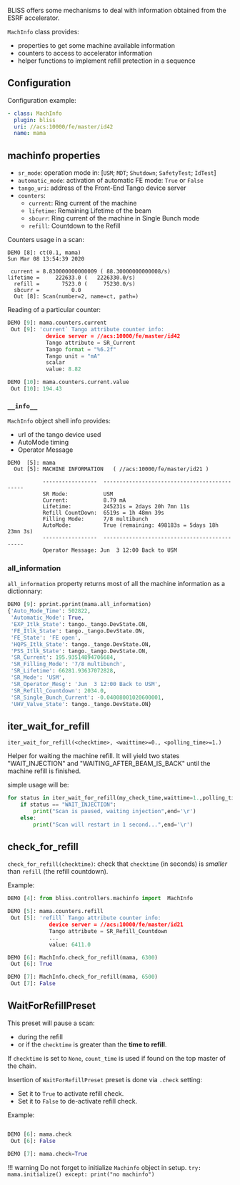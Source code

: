 

BLISS offers some mechanisms to deal with information obtained from the ESRF
accelerator.

`MachInfo` class provides:

* properties to get some machine available information
* counters to access to accelerator information
* helper functions to implement refill pretection in a sequence


## Configuration

Configuration example:

```yaml
- class: MachInfo
  plugin: bliss
  uri: //acs:10000/fe/master/id42
  name: mama
```


## machinfo properties

* `sr_mode`: operation mode in: [`USM`; `MDT`; `Shutdown`; `SafetyTest`; `IdTest`]
* `automatic_mode`: activation of automatic FE mode: `True` or `False`
* `tango_uri`: address of the Front-End Tango device server
* `counters`:
    - `current`: Ring current of the machine
    - `lifetime`: Remaining Lifetime of the beam
    - `sbcurr`: Ring current of the machine in Single Bunch mode
    - `refill`: Countdown to the Refill


Counters usage in a scan:
```pyton
DEMO [8]: ct(0.1, mama)
Sun Mar 08 13:54:39 2020

 current = 8.830000000000009 ( 88.30000000000008/s)
lifetime =     222633.0 (   2226330.0/s)
  refill =       7523.0 (     75230.0/s)
  sbcurr =          0.0
  Out [8]: Scan(number=2, name=ct, path=)
```

Reading of a particular counter:
```python
DEMO [9]: mama.counters.current
 Out [9]: 'current` Tango attribute counter info:
            device server = //acs:10000/fe/master/id42
            Tango attribute = SR_Current
            Tango format = "%6.2f"
            Tango unit = "mA"
            scalar
            value: 8.82

DEMO [10]: mama.counters.current.value
 Out [10]: 194.43
```


### `__info__`

`MachInfo` object shell info provides:

* url of the tango device used
* AutoMode timing
* Operator Message

```pyton
DEMO  [5]: mama
  Out [5]: MACHINE INFORMATION   ( //acs:10000/fe/master/id21 )

           -----------------  ---------------------------------------------
           SR Mode:           USM
           Current:           8.79 mA
           Lifetime:          245231s = 2days 20h 7mn 11s
           Refill CountDown:  6519s = 1h 48mn 39s
           Filling Mode:      7/8 multibunch
           AutoMode:          True (remaining: 498183s = 5days 18h 23mn 3s)
           -----------------  ---------------------------------------------
           Operator Message: Jun  3 12:00 Back to USM
```



### all_information

`all_information` property returns most of all the machine information as a
dictionnary:

```python
DEMO [9]: pprint.pprint(mama.all_information)
{'Auto_Mode_Time': 502822,
 'Automatic_Mode': True,
 'EXP_Itlk_State': tango._tango.DevState.ON,
 'FE_Itlk_State': tango._tango.DevState.ON,
 'FE_State': 'FE open',
 'HQPS_Itlk_State': tango._tango.DevState.ON,
 'PSS_Itlk_State': tango._tango.DevState.ON,
 'SR_Current': 195.93514894706684,
 'SR_Filling_Mode': '7/8 multibunch',
 'SR_Lifetime': 66281.93637072828,
 'SR_Mode': 'USM',
 'SR_Operator_Mesg': 'Jun  3 12:00 Back to USM',
 'SR_Refill_Countdown': 2034.0,
 'SR_Single_Bunch_Current': -0.04008001020600001,
 'UHV_Valve_State': tango._tango.DevState.ON}
```


## iter_wait_for_refill

`iter_wait_for_refill(<checktime>, <waittime>=0., <polling_time>=1.)`

Helper for waiting the machine refill.  It will yield two states
"WAIT_INJECTION" and "WAITING_AFTER_BEAM_IS_BACK" until the machine refill is
finished.

simple usage will be:

```python
for status in iter_wait_for_refill(my_check_time,waittime=1.,polling_time=1.):
    if status == "WAIT_INJECTION":
        print("Scan is paused, waiting injection",end='\r')
    else:
        print("Scan will restart in 1 second...",end='\r')
```

## check_for_refill

`check_for_refill(checktime)`: check that `checktime` (in seconds) is *smaller* than `refill`
(the refill countdown).

Example:
```python
DEMO [4]: from bliss.controllers.machinfo import  MachInfo

DEMO [5]: mama.counters.refill
 Out [5]: 'refill` Tango attribute counter info:
             device server = //acs:10000/fe/master/id21
             Tango attribute = SR_Refill_Countdown
             ...
             value: 6411.0

DEMO [6]: MachInfo.check_for_refill(mama, 6300)
 Out [6]: True

DEMO [7]: MachInfo.check_for_refill(mama, 6500)
 Out [7]: False
```

## WaitForRefillPreset

This preset will pause a scan:

* during the refill
* or if the `checktime` is greater than the **time to refill**.

If `checktime` is set to `None`, `count_time` is used if found on the top
master of the chain.

Insertion of `WaitForRefillPreset` preset is done via `.check` setting:

* Set it to `True` to activate refill check.
* Set it to `False` to de-activate refill check.

Example:
```python

DEMO [6]: mama.check
 Out [6]: False

DEMO [7]: mama.check=True

```

!!! warning
    Do not forget to initialize `Machinfo` object in setup.
    ```
    try:
        mama.initialize()
    except:
        print("no machinfo")
    ```

